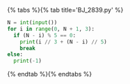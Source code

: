 {% tabs %}{% tab title='BJ_2839.py' %}

```py
N = int(input())
for i in range(0, N + 1, 3):
  if (N - i) % 5 == 0:
    print(i // 3 + (N - i) // 5)
    break
else:
  print(-1)
```

{% endtab %}{% endtabs %}
